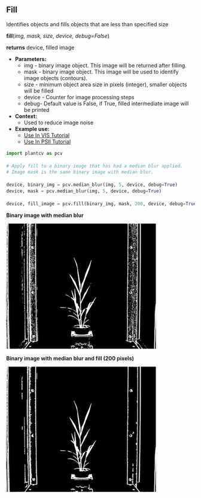 ## Fill

Identifies objects and fills objects that are less than specified size

**fill**(*img, mask, size, device, debug=False*)

**returns** device, filled image

- **Parameters:**
    - img - binary image object. This image will be returned after filling.
    - mask - binary image object. This image will be used to identify image objects (contours).
    - size - minimum object area size in pixels (integer), smaller objects will be filled
    - device - Counter for image processing steps
    - debug- Default value is False, if True, filled intermediate image will be printed
- **Context:**
    - Used to reduce image noise
- **Example use:**
    - [Use In VIS Tutorial](vis_tutorial.md)
    - [Use In PSII Tutorial](psII_tutorial.md) 

```python
import plantcv as pcv

# Apply fill to a binary image that has had a median blur applied.
# Image mask is the same binary image with median blur.

device, binary_img = pcv.median_blur(img, 5, device, debug=True)
device, mask = pcv.median_blur(img, 5, device, debug=True)

device, fill_image = pcv.fill(binary_img, mask, 200, device, debug=True)
```

**Binary image with median blur**

![Screenshot](img/documentation_images/fill/binary_image.jpg)

**Binary image with median blur and fill (200 pixels)**

![Screenshot](img/documentation_images/fill/fill_200.jpg)
